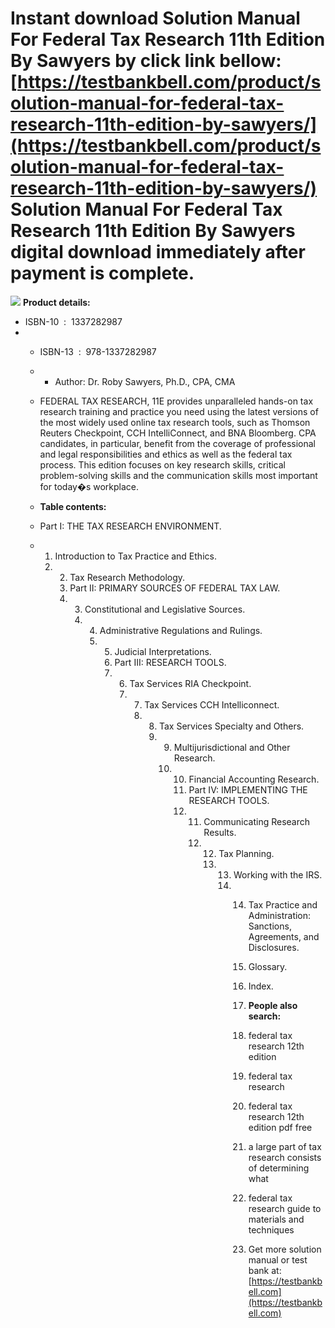 Instant download **Solution Manual For Federal Tax Research 11th Edition By Sawyers** by click link bellow:  
[https://testbankbell.com/product/solution-manual-for-federal-tax-research-11th-edition-by-sawyers/](https://testbankbell.com/product/solution-manual-for-federal-tax-research-11th-edition-by-sawyers/)  
Solution Manual For Federal Tax Research 11th Edition By Sawyers digital download immediately after payment is complete.
========================================================================================================================


![](https://testbankbell.com/wp-content/uploads/2023/05/test_bank_for_federal_tax_research_11th_edition_by_sawyers-518x600-1.jpg)
**Product details:**
* ISBN-10 ‏ : ‎ 1337282987
* * ISBN-13 ‏ : ‎ 978-1337282987
  * * Author: Dr. Roby Sawyers, Ph.D., CPA, CMA
   
  * FEDERAL TAX RESEARCH, 11E provides unparalleled hands-on tax research training and practice you need using the latest versions of the most widely used online tax research tools, such as Thomson Reuters Checkpoint, CCH IntelliConnect, and BNA Bloomberg. CPA candidates, in particular, benefit from the coverage of professional and legal responsibilities and ethics as well as the federal tax process. This edition focuses on key research skills, critical problem-solving skills and the communication skills most important for today�s workplace.
 
  * **Table contents:**
 
  * Part I: THE TAX RESEARCH ENVIRONMENT.
  * 1. Introduction to Tax Practice and Ethics.
    2. 2. Tax Research Methodology.
       3. Part II: PRIMARY SOURCES OF FEDERAL TAX LAW.
       4. 3. Constitutional and Legislative Sources.
          4. 4. Administrative Regulations and Rulings.
             5. 5. Judicial Interpretations.
                6. Part III: RESEARCH TOOLS.
                7. 6. Tax Services RIA Checkpoint.
                   7. 7. Tax Services CCH Intelliconnect.
                      8. 8. Tax Services Specialty and Others.
                         9. 9. Multijurisdictional and Other Research.
                            10. 10. Financial Accounting Research.
                                11. Part IV: IMPLEMENTING THE RESEARCH TOOLS.
                                12. 11. Communicating Research Results.
                                    12. 12. Tax Planning.
                                        13. 13. Working with the IRS.
                                            14. 14. Tax Practice and Administration: Sanctions, Agreements, and Disclosures.
                                                15. Glossary.
                                                16. Index.
                                               
                                                17. **People also search:**
                                               
                                                18. federal tax research 12th edition
                                               
                                                19. federal tax research
                                               
                                                20. federal tax research 12th edition pdf free
                                               
                                                21. a large part of tax research consists of determining what
                                               
                                                22. federal tax research guide to materials and techniques
                                                23.  Get more solution manual or test bank at: [https://testbankbell.com](https://testbankbell.com)
